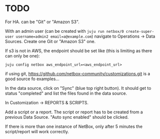# TODO

For HA. can be "Git" or "Amazon S3".



With an admin user (can be created with `juju run netbox/0 create-super-user username=admin2 email=a@example.com`)
navigate to Operations -> Data Sources. Create one Git or "Amazon S3" one.


If s3 is not in AWS, the endpoint should be set like (this is limiting as there can only be one):
```
juju config netbox aws_endpoint_url=<aws_endpoint_url>
```

if using git, https://github.com/netbox-community/customizations.git is a good source fo examples...

In the data source, click on "Sync" (blue top right button). It should get to status "completed" and 
list the files found in the data source.



In Customization -> REPORTS & SCRIPTS.

Add a script or a report. The script or report has to be created from a previous Data Source.
"Auto sync enabled" should be clicked.

If there is more than one instance of NetBox, only after 5 minutes the script/report will work correctly.


